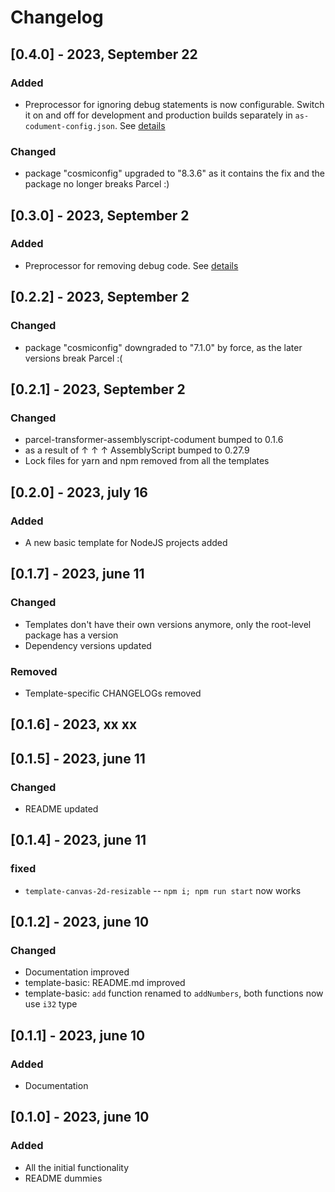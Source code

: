 # Changelog

## [0.4.0] - 2023, September 22
### Added
- Preprocessor for ignoring debug statements is now configurable. Switch it on and off for development and production builds separately in `as-codument-config.json`. See [details](https://github.com/dipdowel/parcel-transformer-assemblyscript-codument/blob/master/parcel-transformer-assemblyscript-codument/README.md#releaseproduction)
### Changed
- package "cosmiconfig" upgraded to "8.3.6" as it contains the fix and the package no longer breaks Parcel :)
 
## [0.3.0] - 2023, September 2
### Added
- Preprocessor for removing debug code. See [details](https://github.com/dipdowel/parcel-transformer-assemblyscript-codument/blob/master/parcel-transformer-assemblyscript-codument/README.md#releaseproduction) 

## [0.2.2] - 2023, September 2
### Changed
- package "cosmiconfig" downgraded to "7.1.0" by force, as the later versions break Parcel :(


## [0.2.1] - 2023, September 2
### Changed
- parcel-transformer-assemblyscript-codument bumped to 0.1.6
- as a result of ↑ ↑ ↑ AssemblyScript bumped to 0.27.9
- Lock files for yarn and npm  removed from all the templates


## [0.2.0] - 2023, july 16
### Added
- A new basic template for NodeJS projects added

## [0.1.7] - 2023, june 11
### Changed
- Templates don't have their own versions anymore, only the root-level package has a version
- Dependency versions updated
### Removed
- Template-specific CHANGELOGs removed

## [0.1.6] - 2023, xx xx

## [0.1.5] - 2023, june 11
### Changed
- README updated

## [0.1.4] - 2023, june 11
### fixed
- `template-canvas-2d-resizable` -- `npm i; npm run start` now works  

## [0.1.2] - 2023, june 10
### Changed
- Documentation improved
- template-basic: README.md improved
- template-basic: `add` function renamed to `addNumbers`, both functions now use `i32` type

## [0.1.1] - 2023, june 10
### Added
- Documentation

## [0.1.0] - 2023, june 10
### Added
- All the initial functionality
- README dummies
